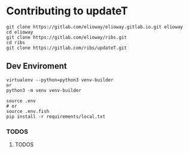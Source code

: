 # Contributing to updateT

```shell
git clone https://gitlab.com/elioway/elioway.gitlab.io.git elioway
cd elioway
git clone https://gitlab.com/elioway/ribs.git
cd ribs
git clone https://gitlab.com/ribs/updateT.git
```

## Dev Enviroment

```
virtualenv --python=python3 venv-builder
or
python3 -m venv venv-builder

source .env
# or
source .env.fish
pip install -r requirements/local.txt
```

### TODOS

1. TODOS
